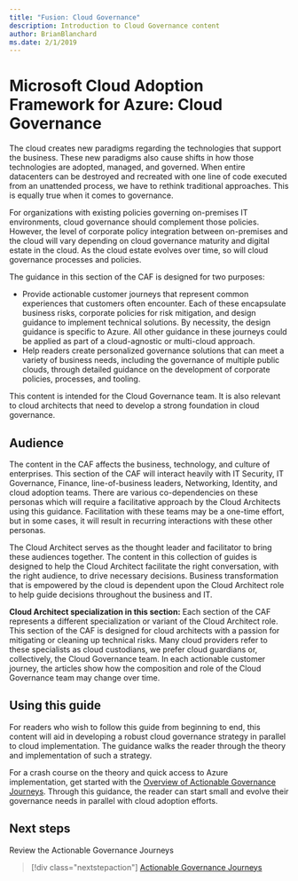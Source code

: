 ```yaml
---
title: "Fusion: Cloud Governance"
description: Introduction to Cloud Governance content
author: BrianBlanchard
ms.date: 2/1/2019
---
```


# Microsoft Cloud Adoption Framework for Azure: Cloud Governance

The cloud creates new paradigms regarding the technologies that support the business. These new paradigms also cause shifts in how those technologies are adopted, managed, and governed. When entire datacenters can be destroyed and recreated with one line of code executed from an unattended process, we have to rethink traditional approaches. This is equally true when it comes to governance.

For organizations with existing policies governing on-premises IT environments, cloud governance should complement those policies. However, the level of corporate policy integration between on-premises and the cloud will vary depending on cloud governance maturity and digital estate in the cloud. As the cloud estate evolves over time, so will cloud governance processes and policies.

The guidance in this section of the CAF is designed for two purposes:

* Provide actionable customer journeys that represent common experiences that customers often encounter. Each of these encapsulate business risks, corporate policies for risk mitigation, and design guidance to implement technical solutions. By necessity, the design guidance is specific to Azure. All other guidance in these journeys could be applied as part of a cloud-agnostic or multi-cloud approach.
* Help readers create personalized governance solutions that can meet a variety of business needs, including the governance of multiple public clouds, through detailed guidance on the development of corporate policies, processes, and tooling.

This content is intended for the Cloud Governance team. It is also relevant to cloud architects that need to develop a strong foundation in cloud governance.

## Audience

The content in the CAF affects the business, technology, and culture of enterprises. This section of the CAF will interact heavily with IT Security, IT Governance, Finance, line-of-business leaders, Networking, Identity, and cloud adoption teams. There are various co-dependencies on these personas which will require a facilitative approach by the Cloud Architects using this guidance. Facilitation with these teams may be a one-time effort, but in some cases, it will result in recurring interactions with these other personas.

The Cloud Architect serves as the thought leader and facilitator to bring these audiences together. The content in this collection of guides is designed to help the Cloud Architect facilitate the right conversation, with the right audience, to drive necessary decisions. Business transformation that is empowered by the cloud is dependent upon the Cloud Architect role to help guide decisions throughout the business and IT.

**Cloud Architect specialization in this section:** Each section of the CAF represents a different specialization or variant of the Cloud Architect role. This section of the CAF is designed for cloud architects with a passion for mitigating or cleaning up technical risks. Many cloud providers refer to these specialists as cloud custodians, we prefer cloud guardians or, collectively, the Cloud Governance team. In each actionable customer journey, the articles show how the composition and role of the Cloud Governance team may change over time.

## Using this guide

For readers who wish to follow this guide from beginning to end, this content will aid in developing a robust cloud governance strategy in parallel to cloud implementation. The guidance walks the reader through the theory and implementation of such a strategy.

For a crash course on the theory and quick access to Azure implementation, get started with the [Overview of Actionable Governance Journeys](./journeys/overview.md). Through this guidance, the reader can start small and evolve their governance needs in parallel with cloud adoption efforts.

## Next steps

Review the Actionable Governance Journeys

> [!div class="nextstepaction"]
> [Actionable Governance Journeys](./journeys/overview.md)
